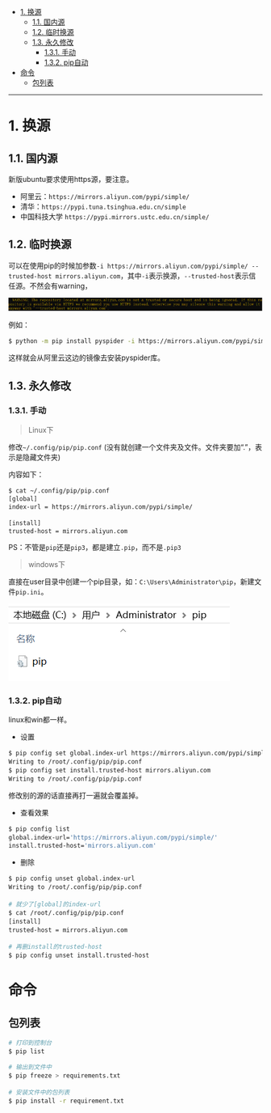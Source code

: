 - [1. 换源](#1-换源)
  - [1.1. 国内源](#11-国内源)
  - [1.2. 临时换源](#12-临时换源)
  - [1.3. 永久修改](#13-永久修改)
    - [1.3.1. 手动](#131-手动)
    - [1.3.2. pip自动](#132-pip自动)
- [命令](#命令)
  - [包列表](#包列表)

---

# 1. 换源

## 1.1. 国内源

新版ubuntu要求使用https源，要注意。

- 阿里云：`https://mirrors.aliyun.com/pypi/simple/`
- 清华：`https://pypi.tuna.tsinghua.edu.cn/simple`
- 中国科技大学 `https://pypi.mirrors.ustc.edu.cn/simple/`

## 1.2. 临时换源

可以在使用pip的时候加参数`-i https://mirrors.aliyun.com/pypi/simple/ --trusted-host mirrors.aliyun.com`，其中`-i`表示换源，`--trusted-host`表示信任源。不然会有warning，

![20200602155038752](/image/20200602155038752.png)

例如：
```bash
$ python -m pip install pyspider -i https://mirrors.aliyun.com/pypi/simple/ --trusted-host mirrors.aliyun.com
```
这样就会从阿里云这边的镜像去安装pyspider库。

## 1.3. 永久修改


### 1.3.1. 手动
> Linux下

修改`~/.config/pip/pip.conf` (没有就创建一个文件夹及文件。文件夹要加“.”，表示是隐藏文件夹)

内容如下：
```
$ cat ~/.config/pip/pip.conf
[global]
index-url = https://mirrors.aliyun.com/pypi/simple/

[install]
trusted-host = mirrors.aliyun.com
```
PS：不管是`pip`还是`pip3`，都是建立`.pip`，而不是`.pip3`

> windows下

直接在user目录中创建一个pip目录，如：`C:\Users\Administrator\pip`，新建文件`pip.ini`。

![20200422142350661](/image/20200422142350661.png)

### 1.3.2. pip自动
linux和win都一样。

- 设置
```bash
$ pip config set global.index-url https://mirrors.aliyun.com/pypi/simple/
Writing to /root/.config/pip/pip.conf
$ pip config set install.trusted-host mirrors.aliyun.com
Writing to /root/.config/pip/pip.conf
```
修改别的源的话直接再打一遍就会覆盖掉。
- 查看效果
```bash
$ pip config list
global.index-url='https://mirrors.aliyun.com/pypi/simple/'
install.trusted-host='mirrors.aliyun.com'
```
- 删除
```bash
$ pip config unset global.index-url 
Writing to /root/.config/pip/pip.conf

# 就少了[global]的index-url
$ cat /root/.config/pip/pip.conf
[install]
trusted-host = mirrors.aliyun.com

# 再删install的trusted-host
$ pip config unset install.trusted-host
```

# 命令

## 包列表
```bash
# 打印到控制台
$ pip list
```

```bash
# 输出到文件中
$ pip freeze > requirements.txt

# 安装文件中的包列表
$ pip install -r requirement.txt
```